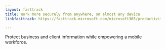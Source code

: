 ```yaml
---
layout: fasttrack
title: Work more securely from anywhere, on almost any device
linkfasttrack: https://fasttrack.microsoft.com/microsoft365/productivitylibrary/Work-more-securely-from-anywhere-on-almost-any-device 

---
```

Protect business and client information while empowering a mobile workforce.